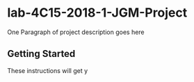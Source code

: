 # lab-4C15-2018-1-JGM-Project 

One Paragraph of project description goes here

## Getting Started

These instructions will get y
